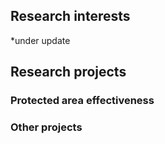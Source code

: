 ## Research interests
*under update


## Research projects



### Protected area effectiveness




### Other projects
